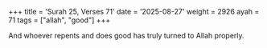 +++
title = 'Surah 25, Verses 71'
date = '2025-08-27'
weight = 2926
ayah = 71
tags = ["allah", "good"]
+++

And whoever repents and does good has truly turned to Allah properly.